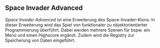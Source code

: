 ## Space Invader Advanced
*Space Invader Advanced* ist eine Erweiterung des Space-Invader-Klons. In dieser Erweiterung wird das Spiel von funktionaler zu objektorientierter Programmierung überführt. Dabei werden mehrere Szenen für bspw. ein Menü und einen Highscore ergänzt. Zudem wird die Registry zur Speicherung von Daten eingeführt.
